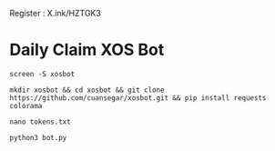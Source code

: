 Register : X.ink/HZTGK3
# Daily Claim XOS Bot

```
screen -S xosbot
```

```
mkdir xosbot && cd xosbot && git clone https://github.com/cuansegar/xosbot.git && pip install requests colorama
```

```
nano tokens.txt
```

```
python3 bot.py
```